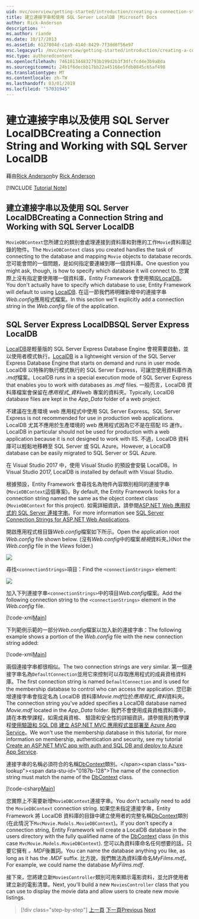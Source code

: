 ```yaml
---
uid: mvc/overview/getting-started/introduction/creating-a-connection-string
title: 建立連接字串和使用 SQL Server LocalDB |Microsoft Docs
author: Rick-Anderson
description: ''
ms.author: riande
ms.date: 10/17/2013
ms.assetid: 6127804d-c1a9-414d-8429-7f3dd0f56e97
msc.legacyurl: /mvc/overview/getting-started/introduction/creating-a-connection-string
msc.type: authoredcontent
ms.openlocfilehash: 746101344832793b199d2b3f3dfcfcd4e3b9a8da
ms.sourcegitcommit: 24b1f6decbb17bb22a45166e5fdb0845c65af498
ms.translationtype: MT
ms.contentlocale: zh-TW
ms.lasthandoff: 03/01/2019
ms.locfileid: "57031945"
---
```

<a name="creating-a-connection-string-and-working-with-sql-server-localdb"></a><span data-ttu-id="0187b-102">建立連接字串以及使用 SQL Server LocalDB</span><span class="sxs-lookup"><span data-stu-id="0187b-102">Creating a Connection String and Working with SQL Server LocalDB</span></span>
====================
<span data-ttu-id="0187b-103">藉由[Rick Anderson]((https://twitter.com/RickAndMSFT))</span><span class="sxs-lookup"><span data-stu-id="0187b-103">by [Rick Anderson]((https://twitter.com/RickAndMSFT))</span></span>

[!INCLUDE [Tutorial Note](sample/code-location.md)]

## <a name="creating-a-connection-string-and-working-with-sql-server-localdb"></a><span data-ttu-id="0187b-104">建立連接字串以及使用 SQL Server LocalDB</span><span class="sxs-lookup"><span data-stu-id="0187b-104">Creating a Connection String and Working with SQL Server LocalDB</span></span>

<span data-ttu-id="0187b-105">`MovieDBContext`您所建立的類別會處理連接到資料庫和對應的工作`Movie`資料庫記錄的物件。</span><span class="sxs-lookup"><span data-stu-id="0187b-105">The `MovieDBContext` class you created handles the task of connecting to the database and mapping `Movie` objects to database records.</span></span> <span data-ttu-id="0187b-106">您可能會問的一個問題，是如何指定要連線到哪一個資料庫。</span><span class="sxs-lookup"><span data-stu-id="0187b-106">One question you might ask, though, is how to specify which database it will connect to.</span></span> <span data-ttu-id="0187b-107">您實際上沒有指定要使用哪一個資料庫，Entity Framework 會使用預設[LocalDB](https://docs.microsoft.com/sql/database-engine/configure-windows/sql-server-2016-express-localdb)。</span><span class="sxs-lookup"><span data-stu-id="0187b-107">You don't actually have to specify which database to use, Entity Framework will default to using [LocalDB](https://docs.microsoft.com/sql/database-engine/configure-windows/sql-server-2016-express-localdb).</span></span> <span data-ttu-id="0187b-108">在這一節我們將明確新增中的連接字串*Web.config*應用程式檔案。</span><span class="sxs-lookup"><span data-stu-id="0187b-108">In this section we'll explicitly add a connection string in the *Web.config* file of the application.</span></span>

## <a name="sql-server-express-localdb"></a><span data-ttu-id="0187b-109">SQL Server Express LocalDB</span><span class="sxs-lookup"><span data-stu-id="0187b-109">SQL Server Express LocalDB</span></span>

<span data-ttu-id="0187b-110">[LocalDB](https://docs.microsoft.com/sql/database-engine/configure-windows/sql-server-2016-express-localdb)是輕量版的 SQL Server Express Database Engine 會視需要啟動，並以使用者模式執行。</span><span class="sxs-lookup"><span data-stu-id="0187b-110">[LocalDB](https://docs.microsoft.com/sql/database-engine/configure-windows/sql-server-2016-express-localdb) is a lightweight version of the SQL Server Express Database Engine that starts on demand and runs in user mode.</span></span> <span data-ttu-id="0187b-111">LocalDB 以特殊的執行模式執行的 SQL Server Express，可讓您使用資料庫作為 *.mdf*檔案。</span><span class="sxs-lookup"><span data-stu-id="0187b-111">LocalDB runs in a special execution mode of SQL Server Express that enables you to work with databases as *.mdf* files.</span></span> <span data-ttu-id="0187b-112">一般而言，LocalDB 資料庫檔案會保留在*應用程式\_資料*web 專案的資料夾。</span><span class="sxs-lookup"><span data-stu-id="0187b-112">Typically, LocalDB database files are kept in the *App\_Data* folder of a web project.</span></span>

<span data-ttu-id="0187b-113">不建議在生產環境 web 應用程式中使用 SQL Server Express。</span><span class="sxs-lookup"><span data-stu-id="0187b-113">SQL Server Express is not recommended for use in production web applications.</span></span> <span data-ttu-id="0187b-114">LocalDB 尤其不應用於生產環境的 web 應用程式因為它不是在搭配 IIS 運作。</span><span class="sxs-lookup"><span data-stu-id="0187b-114">LocalDB in particular should not be used for production with a web application because it is not designed to work with IIS.</span></span> <span data-ttu-id="0187b-115">不過，LocalDB 資料庫可以輕鬆地移轉至 SQL Server 或 SQL Azure。</span><span class="sxs-lookup"><span data-stu-id="0187b-115">However, a LocalDB database can be easily migrated to SQL Server or SQL Azure.</span></span>

<span data-ttu-id="0187b-116">在 Visual Studio 2017 中，使用 Visual Studio 的預設會安裝 LocalDB。</span><span class="sxs-lookup"><span data-stu-id="0187b-116">In Visual Studio 2017, LocalDB is installed by default with Visual Studio.</span></span>

<span data-ttu-id="0187b-117">根據預設，Entity Framework 會尋找名為物件內容類別相同的連接字串 (`MovieDBContext`這個專案)。</span><span class="sxs-lookup"><span data-stu-id="0187b-117">By default, the Entity Framework looks for a connection string named the same as the object context class (`MovieDBContext` for this project).</span></span> <span data-ttu-id="0187b-118">如需詳細資訊，請參閱[ASP.NET Web 應用程式的 SQL Server 連接字串](https://msdn.microsoft.com/library/jj653752.aspx)。</span><span class="sxs-lookup"><span data-stu-id="0187b-118">For more information see [SQL Server Connection Strings for ASP.NET Web Applications](https://msdn.microsoft.com/library/jj653752.aspx).</span></span>

<span data-ttu-id="0187b-119">開啟應用程式根目錄*Web.config*檔案如下所示。</span><span class="sxs-lookup"><span data-stu-id="0187b-119">Open the application root *Web.config* file shown below.</span></span> <span data-ttu-id="0187b-120">(沒有*Web.config*中的檔案*檢視*資料夾。)</span><span class="sxs-lookup"><span data-stu-id="0187b-120">(Not the *Web.config* file in the *Views* folder.)</span></span>

![](creating-a-connection-string/_static/image1.png)

<span data-ttu-id="0187b-121">尋找`<connectionStrings>`項目：</span><span class="sxs-lookup"><span data-stu-id="0187b-121">Find the `<connectionStrings>` element:</span></span>

![](creating-a-connection-string/_static/image2.png)

<span data-ttu-id="0187b-122">加入下列連接字串`<connectionStrings>`中的項目*Web.config*檔案。</span><span class="sxs-lookup"><span data-stu-id="0187b-122">Add the following connection string to the `<connectionStrings>` element in the *Web.config* file.</span></span>

[!code-xml[Main](creating-a-connection-string/samples/sample1.xml)]

<span data-ttu-id="0187b-123">下列範例示範的一部分*Web.config*檔案以加入新的連接字串：</span><span class="sxs-lookup"><span data-stu-id="0187b-123">The following example shows a portion of the *Web.config* file with the new connection string added:</span></span>

[!code-xml[Main](creating-a-connection-string/samples/sample2.xml)]

<span data-ttu-id="0187b-124">兩個連接字串都很相似。</span><span class="sxs-lookup"><span data-stu-id="0187b-124">The two connection strings are very similar.</span></span> <span data-ttu-id="0187b-125">第一個連接字串名為`DefaultConnection`並用它來控制可以存取應用程式的成員資格資料庫。</span><span class="sxs-lookup"><span data-stu-id="0187b-125">The first connection string is named `DefaultConnection` and is used for the membership database to control who can access the application.</span></span> <span data-ttu-id="0187b-126">您已新增連接字串會指定名為 LocalDB 資料庫*Movie.mdf*位於*應用程式\_資料*資料夾。</span><span class="sxs-lookup"><span data-stu-id="0187b-126">The connection string you've added specifies a LocalDB database named *Movie.mdf* located in the *App\_Data* folder.</span></span> <span data-ttu-id="0187b-127">我們不會使用成員資格資料庫中，請在本教學課程，如需成員資格、 驗證和安全性的詳細資訊，請參閱我的教學課程[使用驗證和 SQL DB 建立 ASP.NET MVC 應用程式並部署至 Azure App Service](https://docs.microsoft.com/aspnet/core/security/authorization/secure-data)。</span><span class="sxs-lookup"><span data-stu-id="0187b-127">We won't use the membership database in this tutorial, for more information on membership, authentication and security, see my tutorial [Create an ASP.NET MVC app with auth and SQL DB and deploy to Azure App Service](https://docs.microsoft.com/aspnet/core/security/authorization/secure-data).</span></span>

<span data-ttu-id="0187b-128">連接字串的名稱必須符合的名稱[DbContext](https://msdn.microsoft.com/library/system.data.entity.dbcontext(v=vs.103).aspx)類別。</span><span class="sxs-lookup"><span data-stu-id="0187b-128">The name of the connection string must match the name of the [DbContext](https://msdn.microsoft.com/library/system.data.entity.dbcontext(v=vs.103).aspx) class.</span></span>

[!code-csharp[Main](creating-a-connection-string/samples/sample3.cs?highlight=15)]

<span data-ttu-id="0187b-129">您實際上不需要新增`MovieDBContext`連接字串。</span><span class="sxs-lookup"><span data-stu-id="0187b-129">You don't actually need to add the `MovieDBContext` connection string.</span></span> <span data-ttu-id="0187b-130">如果您未指定連接字串，Entity Framework 將 LocalDB 資料庫的目錄中建立使用者的完整名稱[DbContext](https://msdn.microsoft.com/library/system.data.entity.dbcontext(v=vs.103).aspx)類別 (在此情況下`MvcMovie.Models.MovieDBContext`)。</span><span class="sxs-lookup"><span data-stu-id="0187b-130">If you don't specify a connection string, Entity Framework will create a LocalDB database in the users directory with the fully qualified name of the [DbContext](https://msdn.microsoft.com/library/system.data.entity.dbcontext(v=vs.103).aspx) class (in this case `MvcMovie.Models.MovieDBContext`).</span></span> <span data-ttu-id="0187b-131">您可以為資料庫命名任何想要的話，只要它擁有 *。MDF*後置詞。</span><span class="sxs-lookup"><span data-stu-id="0187b-131">You can name the database anything you like, as long as it has the *.MDF* suffix.</span></span> <span data-ttu-id="0187b-132">比方說，我們無法為資料庫命名*MyFilms.mdf*。</span><span class="sxs-lookup"><span data-stu-id="0187b-132">For example, we could name the database *MyFilms.mdf*.</span></span>

<span data-ttu-id="0187b-133">接下來，您將建立新`MoviesController`類別可用來顯示電影資料，並允許使用者建立新的電影清單。</span><span class="sxs-lookup"><span data-stu-id="0187b-133">Next, you'll build a new `MoviesController` class that you can use to display the movie data and allow users to create new movie listings.</span></span>

> [!div class="step-by-step"]
> <span data-ttu-id="0187b-134">[上一頁](adding-a-model.md)
> [下一頁](accessing-your-models-data-from-a-controller.md)</span><span class="sxs-lookup"><span data-stu-id="0187b-134">[Previous](adding-a-model.md)
[Next](accessing-your-models-data-from-a-controller.md)</span></span>
